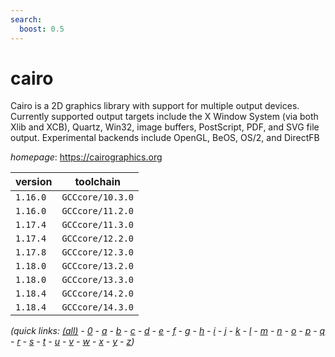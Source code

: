 ```yaml
---
search:
  boost: 0.5
---
```

# cairo

Cairo is a 2D graphics library with support for multiple output devices.  Currently supported output targets include the X Window System (via both Xlib and XCB), Quartz, Win32, image buffers,  PostScript, PDF, and SVG file output. Experimental backends include OpenGL, BeOS, OS/2, and DirectFB

*homepage*: <https://cairographics.org>

version | toolchain
--------|----------
``1.16.0`` | ``GCCcore/10.3.0``
``1.16.0`` | ``GCCcore/11.2.0``
``1.17.4`` | ``GCCcore/11.3.0``
``1.17.4`` | ``GCCcore/12.2.0``
``1.17.8`` | ``GCCcore/12.3.0``
``1.18.0`` | ``GCCcore/13.2.0``
``1.18.0`` | ``GCCcore/13.3.0``
``1.18.4`` | ``GCCcore/14.2.0``
``1.18.4`` | ``GCCcore/14.3.0``


*(quick links: [(all)](../index.md) - [0](../0/index.md) - [a](../a/index.md) - [b](../b/index.md) - [c](../c/index.md) - [d](../d/index.md) - [e](../e/index.md) - [f](../f/index.md) - [g](../g/index.md) - [h](../h/index.md) - [i](../i/index.md) - [j](../j/index.md) - [k](../k/index.md) - [l](../l/index.md) - [m](../m/index.md) - [n](../n/index.md) - [o](../o/index.md) - [p](../p/index.md) - [q](../q/index.md) - [r](../r/index.md) - [s](../s/index.md) - [t](../t/index.md) - [u](../u/index.md) - [v](../v/index.md) - [w](../w/index.md) - [x](../x/index.md) - [y](../y/index.md) - [z](../z/index.md))*

